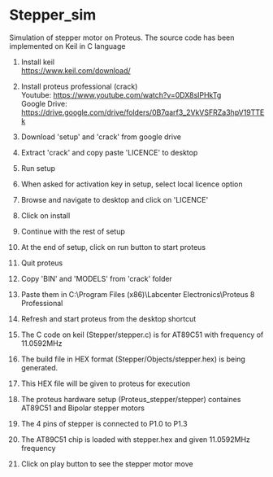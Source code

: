 # Stepper_sim
Simulation of stepper motor on Proteus. The source code has been implemented on Keil in C language

1. Install keil  
  https://www.keil.com/download/
  
2. Install proteus professional (crack)  
  Youtube: https://www.youtube.com/watch?v=0DX8sIPHkTg  
  Google Drive: https://drive.google.com/drive/folders/0B7qarf3_2VkVSFRZa3hpV19TTEk
  
  1. Download 'setup' and 'crack' from google drive  
  2. Extract 'crack' and copy paste 'LICENCE' to desktop  
  3. Run setup  
  4. When asked for activation key in setup, select local licence option  
  5. Browse and navigate to desktop and click on 'LICENCE'  
  6. Click on install  
  7. Continue with the rest of setup  
  8. At the end of setup, click on run button to start proteus  
  9. Quit proteus  
  10. Copy 'BIN' and 'MODELS' from 'crack' folder  
  11. Paste them in C:\Program Files (x86)\Labcenter Electronics\Proteus 8 Professional  
  12. Refresh and start proteus from the desktop shortcut  
  
3. The C code on keil (Stepper/stepper.c) is for AT89C51 with frequency of 11.0592MHz

4. The build file in HEX format (Stepper/Objects/stepper.hex) is being generated.

5. This HEX file will be given to proteus for execution

6. The proteus hardware setup (Proteus_stepper/stepper) containes AT89C51 and Bipolar stepper motors

7. The 4 pins of stepper is connected to P1.0 to P1.3

8. The AT89C51 chip is loaded with stepper.hex and given 11.0592MHz frequency

9. Click on play button to see the stepper motor move

